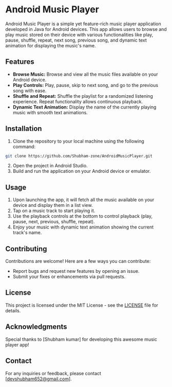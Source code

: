# Android Music Player

Android Music Player is a simple yet feature-rich music player application developed in Java for Android devices. This app allows users to browse and play music stored on their device with various functionalities like play, pause, shuffle, repeat, next song, previous song, and dynamic text animation for displaying the music's name.

## Features

- **Browse Music:** Browse and view all the music files available on your Android device.
- **Play Controls:** Play, pause, skip to next song, and go to the previous song with ease.
- **Shuffle and Repeat:** Shuffle the playlist for a randomized listening experience. Repeat functionality allows continuous playback.
- **Dynamic Text Animation:** Display the name of the currently playing music with smooth text animations.

## Installation

1. Clone the repository to your local machine using the following command:

```bash
git clone https://github.com/Shubham-zone/AndroidMusicPlayer.git
```

2. Open the project in Android Studio.
3. Build and run the application on your Android device or emulator.

## Usage

1. Upon launching the app, it will fetch all the music available on your device and display them in a list view.
2. Tap on a music track to start playing it.
3. Use the playback controls at the bottom to control playback (play, pause, next, previous, shuffle, repeat).
4. Enjoy your music with dynamic text animation showing the current track's name.

## Contributing

Contributions are welcome! Here are a few ways you can contribute:
- Report bugs and request new features by opening an issue.
- Submit your fixes or enhancements via pull requests.

## License

This project is licensed under the MIT License - see the [LICENSE](LICENSE) file for details.

## Acknowledgments

Special thanks to [Shubham kumar] for developing this awesome music player app!

## Contact

For any inquiries or feedback, please contact [devshubham652@gmail.com].
